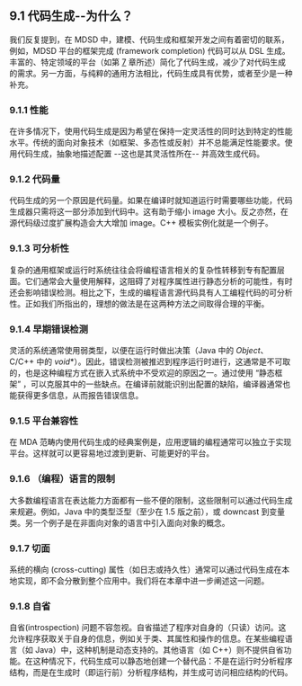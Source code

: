## 9.1 代码生成--为什么？
我们反复提到，在 MDSD 中，建模、代码生成和框架开发之间有着密切的联系，例如，MDSD 平台的框架完成 (framework completion) 代码可以从 DSL 生成。丰富的、特定领域的平台（如第 [7](../ch7/0.md) 章所述）简化了代码生成，减少了对代码生成的需求。另一方面，与纯粹的通用方法相比，代码生成具有优势，或者至少是一种补充。

### 9.1.1 性能
在许多情况下，使用代码生成是因为希望在保持一定灵活性的同时达到特定的性能水平。传统的面向对象技术（如框架、多态性或反射）并不总能满足性能要求。使用代码生成，抽象地描述配置 --这也是其灵活性所在-- 并高效生成代码。

### 9.1.2 代码量
代码生成的另一个原因是代码量。如果在编译时就知道运行时需要哪些功能，代码生成器只需将这一部分添加到代码中。这有助于缩小 image 大小。反之亦然，在源代码级过度扩展构造会大大增加 image。C++ 模板实例化就是一个例子。

### 9.1.3 可分析性
复杂的通用框架或运行时系统往往会将编程语言相关的复杂性转移到专有配置层面。它们通常会大量使用解释，这阻碍了对程序属性进行静态分析的可能性，有时还会影响错误检测。相比之下，生成的编程语言源代码具有人工编程代码的可分析性。正如我们所指出的，理想的做法是在这两种方法之间取得合理的平衡。

### 9.1.4 早期错误检测
灵活的系统通常使用弱类型，以便在运行时做出决策（Java 中的 *Object*、C/C++ 中的 *void**）。因此，错误检测被推迟到程序运行时进行，这通常是不可取的，也是这种编程方式在嵌入式系统中不受欢迎的原因之一。通过使用 “静态框架” ，可以克服其中的一些缺点。在编译前就能识别出配置的缺陷，编译器通常也能获得更多信息，从而报告错误信息。

### 9.1.5 平台兼容性
在 MDA 范畴内使用代码生成的经典案例是，应用逻辑的编程通常可以独立于实现平台。这样就可以更容易地过渡到更新、可能更好的平台。

### 9.1.6 （编程）语言的限制
大多数编程语言在表达能力方面都有一些不便的限制，这些限制可以通过代码生成来规避。例如，Java 中的类型泛型（至少在 1.5 版之前），或 downcast 到变量类。另一个例子是在非面向对象的语言中引入面向对象的概念。

### 9.1.7 切面
系统的横向 (cross-cutting) 属性（如日志或持久性）通常可以通过代码生成在本地实现，即不会分散到整个应用中。我们将在本章中进一步阐述这一问题。

### 9.1.8 自省
自省(introspection) 问题不容忽视。自省描述了程序对自身的（只读）访问。这允许程序获取关于自身的信息，例如关于类、其属性和操作的信息。在某些编程语言（如 Java）中，这种机制是动态支持的。其他语言（如 C++）则不提供自省功能。在这种情况下，代码生成可以静态地创建一个替代品：不是在运行时分析程序结构，而是在生成时（即运行前）分析程序结构，并生成可访问相应结构的代码。
